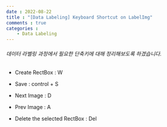 ```yaml
---
date : 2022-08-22
title : "[Data Labeling] Keyboard Shortcut on LabelImg"
comments : true
categories :
    - Data Labeling
---
```


###### 데이터 라벨링 과정에서 필요한 단축키에 대해 정리해보도록 하겠습니다.

* Create RectBox : W

* Save : control + S

* Next Image : D

* Prev Image : A

* Delete the selected RectBox : Del


